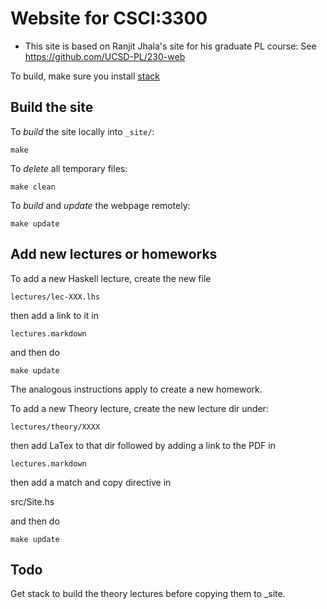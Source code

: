 Website for CSCI:3300
======================

* This site is based on Ranjit Jhala's site for his graduate PL course: See https://github.com/UCSD-PL/230-web

To build, make sure you install [stack](https://github.com/commercialhaskell/stack/blob/master/doc/install_and_upgrade.md)


Build the site
--------------

To *build* the site locally into `_site/`:

```
make 
```

To *delete* all temporary files:

```
make clean
```

To *build* and *update* the webpage remotely:

```
make update
```



Add new lectures or homeworks
-----------------------------

To add a new Haskell lecture, create the new file

	lectures/lec-XXX.lhs

then add a link to it in 

	lectures.markdown 

and then do

	make update

The analogous instructions apply to create a new homework.

To add a new Theory lecture, create the new lecture dir under:

	lectures/theory/XXXX

then add LaTex to that dir followed by adding a link to the PDF in 

	lectures.markdown 

then add a match and copy directive in

src/Site.hs

and then do

	make update

Todo
----

Get stack to build the theory lectures before copying them to _site.

